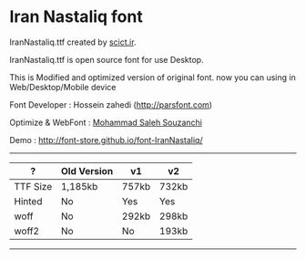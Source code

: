 Iran Nastaliq font
================
IranNastaliq.ttf created by [scict.ir](http://scict.ir).

IranNastaliq.ttf is open source font for use Desktop.

This is Modified and optimized version of original font. now you can using in Web/Desktop/Mobile device

Font Developer : Hossein zahedi (http://parsfont.com)

Optimize & WebFont : [Mohammad Saleh Souzanchi](https://github.com/zoghal )



Demo : http://font-store.github.io/font-IranNastaliq/


* * *


?  		      |	   Old Version	 | v1 | v2 |
--------------|--------------|-----|---|
TTF Size  | 1,185kb |   757kb |732kb
Hinted  | No | Yes| Yes
woff | No | 292kb| 298kb
woff2| No |No| 193kb







- - -

